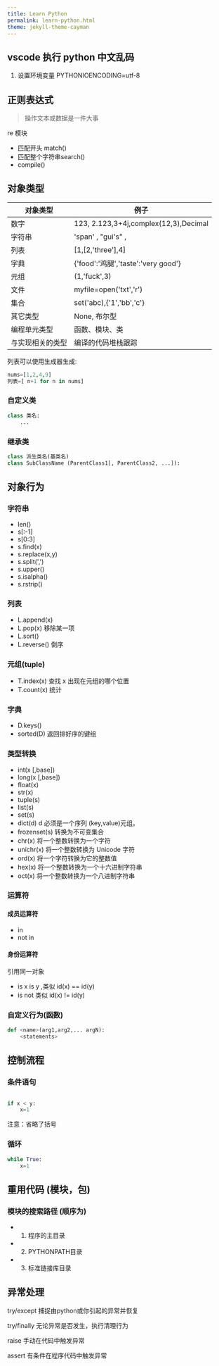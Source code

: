 ```yaml
---
title: Learn Python
permalink: learn-python.html
theme: jekyll-theme-cayman
---
```


## vscode 执行 python 中文乱码

1. 设置环境变量  PYTHONIOENCODING=utf-8

## 正则表达式
> 操作文本或数据是一件大事

 re  模块

- 匹配开头 match()
- 匹配整个字符串search()
-  compile()


## 对象类型

| 对象类型         | 例子                                  |
| ---------------- | ------------------------------------- |
| 数字             | 123, 2.123,3+4j,complex(12,3),Decimal |
| 字符串           | 'span' , "gui's" ,                    |
| 列表             | [1,[2,'three'],4]                     |
| 字典             | {'food':'鸡腿','taste':'very good'}   |
| 元组             | (1,'fuck',3)                          |
| 文件             | myfile=open('txt','r')                |
| 集合             | set('abc),{'1','bb','c'}              |
| 其它类型         | None, 布尔型                          |
| 编程单元类型     | 函数、模块、类                        |
| 与实现相关的类型 | 编译的代码堆栈跟踪                    |

列表可以使用生成器生成:
```python
nums=[1,2,4,9]
列表=[ n+1 for n in nums]
```

### 自定义类

```python
class 类名:
    ...
```
### 继承类
```python
class 派生类名(基类名)
class SubClassName (ParentClass1[, ParentClass2, ...]):
```
## 对象行为
### 字符串
- len()
- s[:-1]
- s[0:3]
- s.find(x)
- s.replace(x,y)
- s.split(',')
- s.upper()
- s.isalpha()
- s.rstrip()

### 列表
- L.append(x)
- L.pop(x) 移除某一项
- L.sort()
- L.reverse() 倒序

### 元组(tuple)
- T.index(x) 查找 x 出现在元组的哪个位置
- T.count(x) 统计

### 字典
- D.keys()
- sorted(D) 返回排好序的键组

### 类型转换

- int(x [,base])
- long(x [,base])
- float(x)
- str(x)
- tuple(s)
- list(s)
- set(s)
- dict(d) d 必须是一个序列 (key,value)元组。
- frozenset(s)  转换为不可变集合
- chr(x) 将一个整数转换为一个字符
- unichr(x) 将一个整数转换为 Unicode 字符
- ord(x) 将一个字符转换为它的整数值
- hex(x) 将一个整数转换为一个十六进制字符串
- oct(x) 将一个整数转换为一个八进制字符串
### 运算符
#### 成员运算符 
 - in
 - not in
#### 身份运算符
 引用同一对象
 - is  x is y ,类似 id(x) == id(y)
 - is not  类似 id(x) != id(y)

### 自定义行为(函数)
``` python
def <name>(arg1,arg2,... argN):
    <statements>
```
## 控制流程

### 条件语句
``` python

if x < y:
    x=1
```
注意：省略了括号


### 循环 
```python
while True:
    x=1
```
## 重用代码 (模块，包)

### 模块的搜索路径 (顺序为)

- 1. 程序的主目录
- 2. PYTHONPATH目录
- 3. 标准链接库目录

## 异常处理

try/except 捕捉由python或你引起的异常并恢复

try/finally 无论异常是否发生，执行清理行为

raise 手动在代码中触发异常

assert 有条件在程序代码中触发异常


